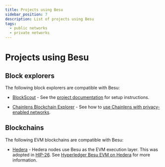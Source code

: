```yaml
---
title: Projects using Besu
sidebar_position: 7
description: List of projects using Besu
tags:
  - public networks
  - private networks
---
```


# Projects using Besu

## Block explorers

The following block explorers are compatible with Besu:

- [BlockScout](https://github.com/blockscout/blockscout#readme) - See the [project documentation](https://docs.blockscout.com/) for setup instructions.

- [Chainlens Blockchain Explorer](https://www.web3labs.com/chainlens) - See how to [use Chainlens with privacy-enabled networks](../../private-networks/how-to/monitor/chainlens.md).

## Blockchains

The following EVM blockchains are compatible with Besu:

- [Hedera](https://hedera.com/) - Hedera nodes use Besu as the EVM execution layer.
  This was adopted in [HIP-26](https://hips.hedera.com/hip/hip-26).
  See [Hyperledger Besu EVM on Hedera](https://docs.hedera.com/hedera/core-concepts/smart-contracts/deploying-smart-contracts#hyperledger-besu-evm-on-hedera)
  for more information.
